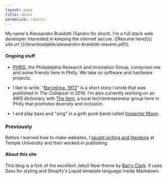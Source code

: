 ```yaml
---
layout: page
title: about
permalink: /about/
---
```


My name's Alessandro Braidotti (Sandro for short). I'm a full stack web developer interested in keeping the internet secure. ([Resume here]({{ site.url }}/downloadable/alessandro-braidotti-resume.pdf)).

#### Ongoing stuff

- [PhRIG](https://phrig.github.io/), the Philadelphia Research and Innovation Group, comprises me and some friends here in Philly. We take on software and hardware projects.

- I like to write. "[Barcelona, 1972](https://thecollapsar.org/the-collapsar-archive/2016/02/19/barcelona-1972-by-sandro-braidotti)"
is a short story I wrote that was published in *The Collapsar* in 2016. I'm also currently working on an AWS dictionary with [The Item](https://www.theitem.org/), a local tech/entrepreneur group here in Philly that promotes diversity and inclusion.

- I and play bass and "sing" in a goth punk band called [Inspector Moon](https://inspectormoon.bandcamp.com).

### Previously

Before I learned how to make websites, I [taught writing and literature](http://www.ratemyprofessors.com/ShowRatings.jsp?tid=1321388) at Temple University and then worked in publishing.

#### About this site

 This blog is a fork of the excellent Jekyll Now theme by [Barry Clark](https://github.com/barryclark/jekyll-now). It uses Sass for styling and Shopify's Liquid template language inside Markdown.
